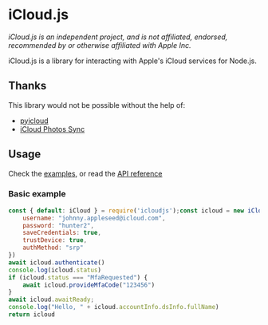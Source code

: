 # iCloud.js
*iCloud.js is an independent project, and is not affiliated, endorsed, recommended by or otherwise affiliated with Apple Inc.*

iCloud.js is a library for interacting with Apple's iCloud services for Node.js.

## Thanks

This library would not be possible without the help of:

 - [pyicloud](https://github.com/picklepete/pyicloud)
 - [iCloud Photos Sync](https://github.com/steilerDev/icloud-photos-sync)


## Usage

Check the [examples](https://github.com/foxt/icloud.js/tree/master/test), or read the [API reference](https://foxt.dev/icloud.js/classes/index.default.html)

### Basic example

```js
const { default: iCloud } = require('icloudjs');const icloud = new iCloud({
    username: "johnny.appleseed@icloud.com",
    password: "hunter2",
    saveCredentials: true,
    trustDevice: true,
    authMethod: "srp"
})
await icloud.authenticate()
console.log(icloud.status)
if (icloud.status === "MfaRequested") {
    await icloud.provideMfaCode("123456")
}
await icloud.awaitReady;
console.log("Hello, " + icloud.accountInfo.dsInfo.fullName)
return icloud
```

